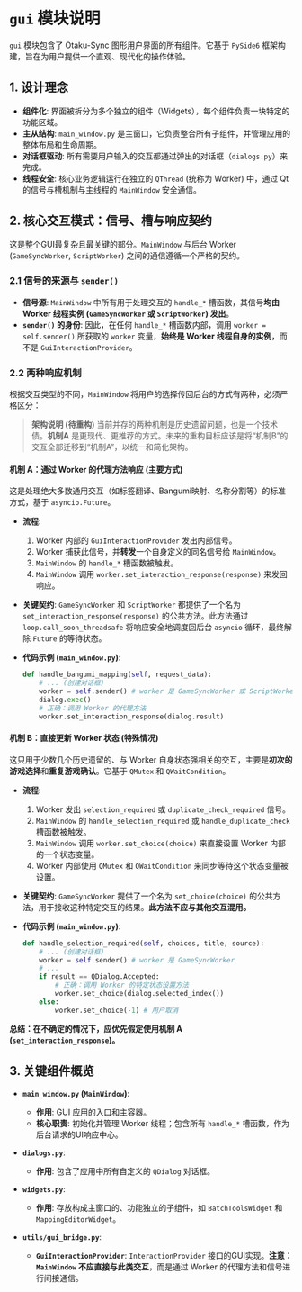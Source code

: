 # `gui` 模块说明

`gui` 模块包含了 Otaku-Sync 图形用户界面的所有组件。它基于 `PySide6` 框架构建，旨在为用户提供一个直观、现代化的操作体验。

## 1. 设计理念

- **组件化**: 界面被拆分为多个独立的组件（Widgets），每个组件负责一块特定的功能区域。
- **主从结构**: `main_window.py` 是主窗口，它负责整合所有子组件，并管理应用的整体布局和生命周期。
- **对话框驱动**: 所有需要用户输入的交互都通过弹出的对话框（`dialogs.py`）来完成。
- **线程安全**: 核心业务逻辑运行在独立的 `QThread` (统称为 Worker) 中，通过 Qt 的信号与槽机制与主线程的 `MainWindow` 安全通信。

## 2. 核心交互模式：信号、槽与响应契约

这是整个GUI最复杂且最关键的部分。`MainWindow` 与后台 Worker (`GameSyncWorker`, `ScriptWorker`) 之间的通信遵循一个严格的契约。

### 2.1 信号的来源与 `sender()`

- **信号源**: `MainWindow` 中所有用于处理交互的 `handle_*` 槽函数，其信号**均由 Worker 线程实例 (`GameSyncWorker` 或 `ScriptWorker`) 发出**。
- **`sender()` 的身份**: 因此，在任何 `handle_*` 槽函数内部，调用 `worker = self.sender()` 所获取的 `worker` 变量，**始终是 Worker 线程自身的实例**，而不是 `GuiInteractionProvider`。

### 2.2 两种响应机制

根据交互类型的不同，`MainWindow` 将用户的选择传回后台的方式有两种，必须严格区分：

> **架构说明 (待重构)**
> 当前并存的两种机制是历史遗留问题，也是一个技术债。**机制A** 是更现代、更推荐的方式。未来的重构目标应该是将“机制B”的交互全部迁移到“机制A”，以统一和简化架构。

#### 机制 A：通过 Worker 的代理方法响应 (主要方式)

这是处理绝大多数通用交互（如标签翻译、Bangumi映射、名称分割等）的标准方式，基于 `asyncio.Future`。

- **流程**:
    1. Worker 内部的 `GuiInteractionProvider` 发出内部信号。
    2. Worker 捕获此信号，并**转发**一个自身定义的同名信号给 `MainWindow`。
    3. `MainWindow` 的 `handle_*` 槽函数被触发。
    4. `MainWindow` 调用 `worker.set_interaction_response(response)` 来发回响应。
- **关键契约**: `GameSyncWorker` 和 `ScriptWorker` 都提供了一个名为 `set_interaction_response(response)` 的公共方法。此方法通过 `loop.call_soon_threadsafe` 将响应安全地调度回后台 `asyncio` 循环，最终解除 `Future` 的等待状态。

- **代码示例 (`main_window.py`)**:
  ```python
  def handle_bangumi_mapping(self, request_data):
      # ... (创建对话框)
      worker = self.sender() # worker 是 GameSyncWorker 或 ScriptWorker
      dialog.exec()
      # 正确：调用 Worker 的代理方法
      worker.set_interaction_response(dialog.result)
  ```

#### 机制 B：直接更新 Worker 状态 (特殊情况)

这只用于少数几个历史遗留的、与 Worker 自身状态强相关的交互，主要是**初次的游戏选择**和**重复游戏确认**。它基于 `QMutex` 和 `QWaitCondition`。

- **流程**:
    1. Worker 发出 `selection_required` 或 `duplicate_check_required` 信号。
    2. `MainWindow` 的 `handle_selection_required` 或 `handle_duplicate_check` 槽函数被触发。
    3. `MainWindow` 调用 `worker.set_choice(choice)` 来直接设置 Worker 内部的一个状态变量。
    4. Worker 内部使用 `QMutex` 和 `QWaitCondition` 来同步等待这个状态变量被设置。
- **关键契约**: `GameSyncWorker` 提供了一个名为 `set_choice(choice)` 的公共方法，用于接收这种特定交互的结果。**此方法不应与其他交互混用。**

- **代码示例 (`main_window.py`)**:
  ```python
  def handle_selection_required(self, choices, title, source):
      # ... (创建对话框)
      worker = self.sender() # worker 是 GameSyncWorker
      # ...
      if result == QDialog.Accepted:
          # 正确：调用 Worker 的特定状态设置方法
          worker.set_choice(dialog.selected_index())
      else:
          worker.set_choice(-1) # 用户取消
  ```

**总结：在不确定的情况下，应优先假定使用机制 A (`set_interaction_response`)。**

## 3. 关键组件概览

- **`main_window.py` (`MainWindow`)**: 
    - **作用**: GUI 应用的入口和主容器。
    - **核心职责**: 初始化并管理 Worker 线程；包含所有 `handle_*` 槽函数，作为后台请求的UI响应中心。

- **`dialogs.py`**: 
    - **作用**: 包含了应用中所有自定义的 `QDialog` 对话框。

- **`widgets.py`**: 
    - **作用**: 存放构成主窗口的、功能独立的子组件，如 `BatchToolsWidget` 和 `MappingEditorWidget`。

- **`utils/gui_bridge.py`**: 
    - **`GuiInteractionProvider`**: `InteractionProvider` 接口的GUI实现。**注意：`MainWindow` 不应直接与此类交互**，而是通过 Worker 的代理方法和信号进行间接通信。
